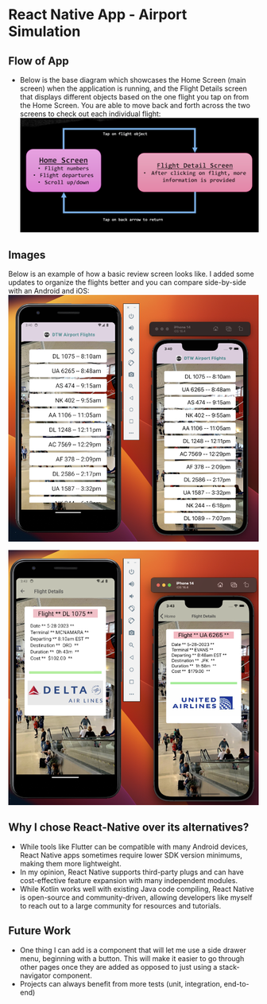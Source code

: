 # React Native App - Airport Simulation

## Flow of App

- Below is the base diagram which showcases the Home Screen (main screen) when the application is running, and the Flight Details screen that displays different objects based on the one flight you tap on from the Home Screen. You are able to move back and forth across the two screens to check out each individual flight:
  ![Alt text](image-3.png)

## Images

Below is an example of how a basic review screen looks like. I added some updates to organize the flights better and you can compare side-by-side with an Android and iOS: ![Alt text](image-1.png)

![Alt text](image-2.png)

## Why I chose React-Native over its alternatives?

- While tools like Flutter can be compatible with many Android devices, React Native apps sometimes require lower SDK version minimums, making them more lightweight.
- In my opinion, React Native supports third-party plugs and can have cost-effective feature expansion with many independent modules.
- While Kotlin works well with existing Java code compiling, React Native is open-source and community-driven, allowing developers like myself to reach out to a large community for resources and tutorials.

## Future Work

- One thing I can add is a component that will let me use a side drawer menu, beginning with a button. This will make it easier to go through other pages once they are added as opposed to just using a stack-navigator component.
- Projects can always benefit from more tests (unit, integration, end-to-end)
